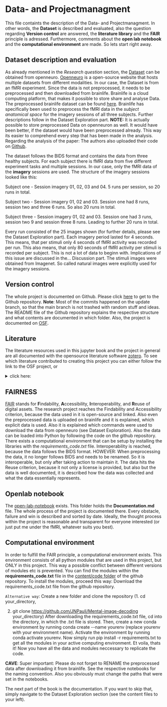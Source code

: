 # Data- and Projectmanagment
This file containts the description of the Data- and Projectmanagment. In other words, the **Dataset** is described and evaluated, also the question regarding **Version control** are answered, the **literature library** and the **FAIR** principle is adressed. Furthermore, comments about the **open lab notebook** and the **computational environment** are made. So lets start right away.

## Dataset description and evaluation
As already mentioned in the *Research question* section, the [Dataset](https://openneuro.org/datasets/ds001506/versions/1.3.1) can be obtained from openneuro. [Openneuro](https://openneuro.org/) is a open-source website that hosts multiple datasets from different modalities. In our case, the Dataset is from an fMRI experiment. Since the data is not preprocessed, it needs to be preprocessed and then downloaded from brainlife. Brainlife is a cloud computing platform, that makes it possible to store share and analyse Data. The preprocessed brainlife dataset can be found [here](https://brainlife.io/project/638b2a566881d56fbfac223e). Brainlife has specifically been used to preprocess the fMRI data in the *subject anatomical space* for the imagery sessions of all three subjects. Further descriptions follow in the Dataset Exploration part. 
**NOTE:** It is actually possible to store preprocessed Data on openneuron as well. It would have been better, if the dataset would have been preprocessed already. This way its easier to comprehend every step that has been made in the analysis. Regarding the analysis of the paper: The authors also uploaded their code on [Github](https://github.com/KamitaniLab/DeepImageReconstruction).

The dataset follows the BIDS format and contains the data from three healthy subjects. For each subject there is fMRI data from five different experiment tasks and multiple sessions. In our case, only the fMRI data of the **imagery** sessions are used. The structure of the imagery sessions looked like this: 

Subject one - Session imagery 01, 02, 03 and 04. 5 runs per session, so 20 runs in total.

Subject two - Session imagery 01, 02 and 03. Session one had 8 runs, session two and three 6 runs. So also 20 runs in total.

Subject three - Session imagery 01, 02 and 03. Session one had 3 runs, session two 9 and session three 8 runs. Leading to further 20 runs in total.

Every run consisted of the 25 images shown (for further details, please see the Dataset Exploration part). Each imagery period lasted for 4 seconds. This means, that per stimuli only 4 seconds of fMRI activity was recorded per run. This also means, that only 80 seconds of fMRI activity per stimuli is recorded per subject. This is not a lot of data to beginn with. Implications of this issue are discussed in the... Discussion part.
The stimuli images were obtained from Imagenet. So called natural images were explicitly used for the imagery sessions.

## Version control
The whole project is documented on Github. Please click [here](https://github.com/JNPauli/Mental-image-decoding) to get to the Github repository. **Note**: Most of the commits happened on the update branch, so that the main branch is not trashed with random stuff and ideas. The README file of the Github repository explains the respective structure and what contents are documented in which folder. Also, the project is documented on [OSF](https://osf.io/t2psq/).

## Literature
The literature resources used in this jupyter book and the project in general are all documented with the opensource literature software [zotero](zotero.org). To see which literature contributed to creating this project you can either follow the link to the OSF project, or<details>
<summary> click here:</summary>
<br>
@misc{noauthor_mind-vis_nodate,
	title = {{MinD}-{Vis}},
	url = {https://mind-vis.github.io/},
	urldate = {2023-03-13},
}

@article{galton_istatistics_1880,
	title = {I.—{STATISTICS} {OF} {MENTAL} {IMAGERY}},
	volume = {os-V},
	issn = {0026-4423},
	url = {https://doi.org/10.1093/mind/os-V.19.301},
	doi = {10.1093/mind/os-V.19.301},
	number = {19},
	urldate = {2023-03-13},
	journal = {Mind},
	author = {GALTON, FRANCIS},
	month = jul,
	year = {1880},
	pages = {301--318},
}

@article{zeman_lives_2015,
	title = {Lives without imagery – {Congenital} aphantasia},
	volume = {73},
	issn = {0010-9452},
	url = {https://www.sciencedirect.com/science/article/pii/S0010945215001781},
	doi = {10.1016/j.cortex.2015.05.019},
	language = {en},
	urldate = {2023-03-13},
	journal = {Cortex},
	author = {Zeman, Adam and Dewar, Michaela and Della Sala, Sergio},
	month = dec,
	year = {2015},
	pages = {378--380},
}

@article{horikawa_neural_2013,
	title = {Neural {Decoding} of {Visual} {Imagery} {During} {Sleep}},
	volume = {340},
	url = {https://www.science.org/doi/full/10.1126/science.1234330},
	doi = {10.1126/science.1234330},
	abstract = {Visual imagery during sleep has long been a topic of persistent speculation, but its private nature has hampered objective analysis. Here we present a neural decoding approach in which machine-learning models predict the contents of visual imagery during the sleep-onset period, given measured brain activity, by discovering links between human functional magnetic resonance imaging patterns and verbal reports with the assistance of lexical and image databases. Decoding models trained on stimulus-induced brain activity in visual cortical areas showed accurate classification, detection, and identification of contents. Our findings demonstrate that specific visual experience during sleep is represented by brain activity patterns shared by stimulus perception, providing a means to uncover subjective contents of dreaming using objective neural measurement.},
	number = {6132},
	urldate = {2023-03-13},
	journal = {Science},
	author = {Horikawa, T. and Tamaki, M. and Miyawaki, Y. and Kamitani, Y.},
	month = may,
	year = {2013},
	pages = {639--642},
}

@article{reddy_reading_2010,
	title = {Reading the mind's eye: {Decoding} category information during mental imagery},
	volume = {50},
	issn = {1053-8119},
	shorttitle = {Reading the mind's eye},
	url = {https://www.sciencedirect.com/science/article/pii/S1053811909012701},
	doi = {10.1016/j.neuroimage.2009.11.084},
	abstract = {Category information for visually presented objects can be read out from multi-voxel patterns of fMRI activity in ventral–temporal cortex. What is the nature and reliability of these patterns in the absence of any bottom–up visual input, for example, during visual imagery? Here, we first ask how well category information can be decoded for imagined objects and then compare the representations evoked during imagery and actual viewing. In an fMRI study, four object categories (food, tools, faces, buildings) were either visually presented to subjects, or imagined by them. Using pattern classification techniques, we could reliably decode category information (including for non-special categories, i.e., food and tools) from ventral–temporal cortex in both conditions, but only during actual viewing from retinotopic areas. Interestingly, in temporal cortex when the classifier was trained on the viewed condition and tested on the imagery condition, or vice versa, classification performance was comparable to within the imagery condition. The above results held even when we did not use information in the specialized category-selective areas. Thus, the patterns of representation during imagery and actual viewing are in fact surprisingly similar to each other. Consistent with this observation, the maps of “diagnostic voxels” (i.e., the classifier weights) for the perception and imagery classifiers were more similar in ventral–temporal cortex than in retinotopic cortex. These results suggest that in the absence of any bottom–up input, cortical back projections can selectively re-activate specific patterns of neural activity.},
	language = {en},
	number = {2},
	urldate = {2023-03-13},
	journal = {NeuroImage},
	author = {Reddy, Leila and Tsuchiya, Naotsugu and Serre, Thomas},
	month = apr,
	year = {2010},
	keywords = {Imagery, Multi-voxel pattern analysis, Object recognition, Occipito-temporal cortex, Perception, fMRI},
	pages = {818--825},
}

@article{naselaris_encoding_2011,
	series = {Multivariate {Decoding} and {Brain} {Reading}},
	title = {Encoding and decoding in {fMRI}},
	volume = {56},
	issn = {1053-8119},
	url = {https://www.sciencedirect.com/science/article/pii/S1053811910010657},
	doi = {10.1016/j.neuroimage.2010.07.073},
	abstract = {Over the past decade fMRI researchers have developed increasingly sensitive techniques for analyzing the information represented in BOLD activity. The most popular of these techniques is linear classification, a simple technique for decoding information about experimental stimuli or tasks from patterns of activity across an array of voxels. A more recent development is the voxel-based encoding model, which describes the information about the stimulus or task that is represented in the activity of single voxels. Encoding and decoding are complementary operations: encoding uses stimuli to predict activity while decoding uses activity to predict information about the stimuli. However, in practice these two operations are often confused, and their respective strengths and weaknesses have not been made clear. Here we use the concept of a linearizing feature space to clarify the relationship between encoding and decoding. We show that encoding and decoding operations can both be used to investigate some of the most common questions about how information is represented in the brain. However, focusing on encoding models offers two important advantages over decoding. First, an encoding model can in principle provide a complete functional description of a region of interest, while a decoding model can provide only a partial description. Second, while it is straightforward to derive an optimal decoding model from an encoding model it is much more difficult to derive an encoding model from a decoding model. We propose a systematic modeling approach that begins by estimating an encoding model for every voxel in a scan and ends by using the estimated encoding models to perform decoding.},
	language = {en},
	number = {2},
	urldate = {2023-03-13},
	journal = {NeuroImage},
	author = {Naselaris, Thomas and Kay, Kendrick N. and Nishimoto, Shinji and Gallant, Jack L.},
	month = may,
	year = {2011},
	keywords = {Computational neuroscience, Decoding, Encoding, Linear classifier, Multi-voxel pattern analysis, fMRI},
	pages = {400--410},
}

@article{gaonkar_interpreting_2015,
	title = {Interpreting support vector machine models for multivariate group wise analysis in neuroimaging},
	volume = {24},
	issn = {1361-8415},
	url = {https://www.sciencedirect.com/science/article/pii/S136184151500095X},
	doi = {10.1016/j.media.2015.06.008},
	abstract = {Machine learning based classification algorithms like support vector machines (SVMs) have shown great promise for turning a high dimensional neuroimaging data into clinically useful decision criteria. However, tracing imaging based patterns that contribute significantly to classifier decisions remains an open problem. This is an issue of critical importance in imaging studies seeking to determine which anatomical or physiological imaging features contribute to the classifier’s decision, thereby allowing users to critically evaluate the findings of such machine learning methods and to understand disease mechanisms. The majority of published work addresses the question of statistical inference for support vector classification using permutation tests based on SVM weight vectors. Such permutation testing ignores the SVM margin, which is critical in SVM theory. In this work we emphasize the use of a statistic that explicitly accounts for the SVM margin and show that the null distributions associated with this statistic are asymptotically normal. Further, our experiments show that this statistic is a lot less conservative as compared to weight based permutation tests and yet specific enough to tease out multivariate patterns in the data. Thus, we can better understand the multivariate patterns that the SVM uses for neuroimaging based classification.},
	language = {en},
	number = {1},
	urldate = {2022-11-17},
	journal = {Medical Image Analysis},
	author = {Gaonkar, Bilwaj and T. Shinohara, Russell and Davatzikos, Christos},
	month = aug,
	year = {2015},
	keywords = {Analytic approximation, Permutation tests, SVM},
	pages = {190--204},
}

@misc{chen_seeing_2022,
	title = {Seeing {Beyond} the {Brain}: {Conditional} {Diffusion} {Model} with {Sparse} {Masked} {Modeling} for {Vision} {Decoding}},
	shorttitle = {Seeing {Beyond} the {Brain}},
	url = {http://arxiv.org/abs/2211.06956},
	doi = {10.48550/arXiv.2211.06956},
	abstract = {Decoding visual stimuli from brain recordings aims to deepen our understanding of the human visual system and build a solid foundation for bridging human and computer vision through the Brain-Computer Interface. However, reconstructing high-quality images with correct semantics from brain recordings is a challenging problem due to the complex underlying representations of brain signals and the scarcity of data annotations. In this work, we present MinD-Vis: Sparse Masked Brain Modeling with Double-Conditioned Latent Diffusion Model for Human Vision Decoding. Firstly, we learn an effective self-supervised representation of fMRI data using mask modeling in a large latent space inspired by the sparse coding of information in the primary visual cortex. Then by augmenting a latent diffusion model with double-conditioning, we show that MinD-Vis can reconstruct highly plausible images with semantically matching details from brain recordings using very few paired annotations. We benchmarked our model qualitatively and quantitatively; the experimental results indicate that our method outperformed state-of-the-art in both semantic mapping (100-way semantic classification) and generation quality (FID) by 66\% and 41\% respectively. An exhaustive ablation study was also conducted to analyze our framework.},
	urldate = {2022-11-17},
	publisher = {arXiv},
	author = {Chen, Zijiao and Qing, Jiaxin and Xiang, Tiange and Yue, Wan Lin and Zhou, Juan Helen},
	month = nov,
	year = {2022},
	note = {arXiv:2211.06956 [cs]},
	keywords = {ACM-class: I.4, I.5, J.3, Computer Science - Computer Vision and Pattern Recognition},
}

@incollection{suthaharan_support_2016,
	address = {Boston, MA},
	series = {Integrated {Series} in {Information} {Systems}},
	title = {Support {Vector} {Machine}},
	isbn = {9781489976413},
	url = {https://doi.org/10.1007/978-1-4899-7641-3_9},
	abstract = {Support Vector Machine is one of the classical machine learning techniques that can still help solve big data classification problems. Especially, it can help the multidomain applications in a big data environment. However, the support vector machine is mathematically complex and computationally expensive. The main objective of this chapter is to simplify this approach using process diagrams and data flow diagrams to help readers understand theory and implement it successfully. To achieve this objective, the chapter is divided into three parts: (1) modeling of a linear support vector machine; (2) modeling of a nonlinear support vector machine; and (3) Lagrangian support vector machine algorithm and its implementations. The Lagrangian support vector machine with simple examples is also implemented using the R programming platform on Hadoop and non-Hadoop systems.},
	language = {en},
	urldate = {2022-11-13},
	booktitle = {Machine {Learning} {Models} and {Algorithms} for {Big} {Data} {Classification}: {Thinking} with {Examples} for {Effective} {Learning}},
	publisher = {Springer US},
	author = {Suthaharan, Shan},
	editor = {Suthaharan, Shan},
	year = {2016},
	doi = {10.1007/978-1-4899-7641-3_9},
	keywords = {Data Domain, Feature Space, Linear Support Vector Machine, Support Vector Machine, Support Vector Machine Classifier},
	pages = {207--235},
}

@misc{coleman_tensorflow_2022,
	title = {Tensorflow {Image} {Classification}},
	url = {https://github.com/rdcolema/tensorflow-image-classification/blob/1b1dca733f8b79a62fe87357dc537b294ded3538/tf2_cnn.ipynb},
	abstract = {CNN for multi-class image recognition in tensorflow},
	urldate = {2022-11-04},
	author = {Coleman, Robert},
	month = nov,
	year = {2022},
	note = {original-date: 2016-11-29T19:57:09Z},
}

@misc{noauthor_multi-domain_nodate,
	title = {Multi-domain translation between single-cell imaging and sequencing data using autoencoders {\textbar} {Nature} {Communications}},
	url = {https://www.nature.com/articles/s41467-020-20249-2},
	urldate = {2022-11-01},
}

@article{horikawa_generic_2017,
	title = {Generic decoding of seen and imagined objects using hierarchical visual features},
	volume = {8},
	copyright = {2017 The Author(s)},
	issn = {2041-1723},
	url = {https://www.nature.com/articles/ncomms15037},
	doi = {10.1038/ncomms15037},
	abstract = {Object recognition is a key function in both human and machine vision. While brain decoding of seen and imagined objects has been achieved, the prediction is limited to training examples. We present a decoding approach for arbitrary objects using the machine vision principle that an object category is represented by a set of features rendered invariant through hierarchical processing. We show that visual features, including those derived from a deep convolutional neural network, can be predicted from fMRI patterns, and that greater accuracy is achieved for low-/high-level features with lower-/higher-level visual areas, respectively. Predicted features are used to identify seen/imagined object categories (extending beyond decoder training) from a set of computed features for numerous object images. Furthermore, decoding of imagined objects reveals progressive recruitment of higher-to-lower visual representations. Our results demonstrate a homology between human and machine vision and its utility for brain-based information retrieval.},
	language = {en},
	number = {1},
	urldate = {2022-07-19},
	journal = {Nature Communications},
	author = {Horikawa, Tomoyasu and Kamitani, Yukiyasu},
	month = may,
	year = {2017},
	keywords = {Neural decoding, Object vision},
	pages = {15037},
}

@article{horikawa_neural_2013-1,
	title = {Neural {Decoding} of {Visual} {Imagery} {During} {Sleep}},
	volume = {340},
	url = {https://www.science.org/doi/10.1126/science.1234330},
	doi = {10.1126/science.1234330},
	number = {6132},
	urldate = {2022-07-17},
	journal = {Science},
	author = {Horikawa, T. and Tamaki, M. and Miyawaki, Y. and Kamitani, Y.},
	month = may,
	year = {2013},
	pages = {639--642},
}

@article{naselaris_encoding_2011-1,
	title = {Encoding and decoding in {fMRI}},
	volume = {56},
	issn = {1053-8119},
	url = {https://www.ncbi.nlm.nih.gov/pmc/articles/PMC3037423/},
	doi = {10.1016/j.neuroimage.2010.07.073},
	abstract = {Over the past decade fMRI researchers have developed increasingly sensitive techniques for analyzing the information represented in BOLD activity. The most popular of these techniques is linear classification, a simple technique for decoding information about experimental stimuli or tasks from patterns of activity across an array of voxels. A more recent development is the voxel-based encoding model, which describes the information about the stimulus or task that is represented in the activity of single voxels. Encoding and decoding are complementary operations: encoding uses stimuli to predict activity while decoding uses activity to predict information about stimuli. However, in practice these two operations are often confused, and their respective strengths and weaknesses have not been made clear. Here we use the concept of a linearizing feature space to clarify the relationship between encoding and decoding. We show that encoding and decoding operations can both be used to investigate some of the most common questions about how information is represented in the brain. However, focusing on encoding models offers two important advantages over decoding. First, an encoding model can in principle provide a complete functional description of a region of interest, while a decoding model can provide only a partial description. Second, while it is straightforward to derive an optimal decoding model from an encoding model it is much more difficult to derive an encoding model from a decoding model. We propose a systematic modeling approach that begins by estimating an encoding model for every voxel in a scan and ends by using the estimated encoding models to perform decoding.},
	number = {2},
	urldate = {2022-07-17},
	journal = {NeuroImage},
	author = {Naselaris, Thomas and Kay, Kendrick N. and Nishimoto, Shinji and Gallant, Jack L.},
	month = may,
	year = {2011},
	pmid = {20691790},
	pmcid = {PMC3037423},
	pages = {400--410},
}

@article{gorgolewski_bids_2017,
	title = {{BIDS} apps: {Improving} ease of use, accessibility, and reproducibility of neuroimaging data analysis methods},
	volume = {13},
	issn = {1553-7358},
	shorttitle = {{BIDS} apps},
	url = {https://journals.plos.org/ploscompbiol/article?id=10.1371/journal.pcbi.1005209},
	doi = {10.1371/journal.pcbi.1005209},
	abstract = {The rate of progress in human neurosciences is limited by the inability to easily apply a wide range of analysis methods to the plethora of different datasets acquired in labs around the world. In this work, we introduce a framework for creating, testing, versioning and archiving portable applications for analyzing neuroimaging data organized and described in compliance with the Brain Imaging Data Structure (BIDS). The portability of these applications (BIDS Apps) is achieved by using container technologies that encapsulate all binary and other dependencies in one convenient package. BIDS Apps run on all three major operating systems with no need for complex setup and configuration and thanks to the comprehensiveness of the BIDS standard they require little manual user input. Previous containerized data processing solutions were limited to single user environments and not compatible with most multi-tenant High Performance Computing systems. BIDS Apps overcome this limitation by taking advantage of the Singularity container technology. As a proof of concept, this work is accompanied by 22 ready to use BIDS Apps, packaging a diverse set of commonly used neuroimaging algorithms.},
	language = {en},
	number = {3},
	urldate = {2022-06-09},
	journal = {PLOS Computational Biology},
	author = {Gorgolewski, Krzysztof J. and Alfaro-Almagro, Fidel and Auer, Tibor and Bellec, Pierre and Capotă, Mihai and Chakravarty, M. Mallar and Churchill, Nathan W. and Cohen, Alexander Li and Craddock, R. Cameron and Devenyi, Gabriel A. and Eklund, Anders and Esteban, Oscar and Flandin, Guillaume and Ghosh, Satrajit S. and Guntupalli, J. Swaroop and Jenkinson, Mark and Keshavan, Anisha and Kiar, Gregory and Liem, Franziskus and Raamana, Pradeep Reddy and Raffelt, David and Steele, Christopher J. and Quirion, Pierre-Olivier and Smith, Robert E. and Strother, Stephen C. and Varoquaux, Gaël and Wang, Yida and Yarkoni, Tal and Poldrack, Russell A.},
	month = sep,
	year = {2017},
	keywords = {Computational pipelines, Computer software, Diffusion weighted imaging, Functional magnetic resonance imaging, Magnetic resonance imaging, Neuroimaging, Operating systems, Software tools},
	pages = {e1005209},
}

@techreport{wegrzyn_thought_2018,
	title = {Thought experiment: {Decoding} cognitive processes from the {fMRI} data of one individual},
	copyright = {© 2018, Posted by Cold Spring Harbor Laboratory. This pre-print is available under a Creative Commons License (Attribution 4.0 International), CC BY 4.0, as described at http://creativecommons.org/licenses/by/4.0/},
	shorttitle = {Thought experiment},
	url = {https://www.biorxiv.org/content/10.1101/341594v2},
	abstract = {Cognitive processes, such as the generation of language, can be mapped onto the brain using fMRI. These maps can in turn be used for decoding the respective processes from the brain activation patterns. Given individual variations in brain anatomy and organization, analyzes on the level of the single person are important to improve our understanding of how cognitive processes correspond to patterns of brain activity. They also allow to advance clinical applications of fMRI, because in the clinical setting making diagnoses for single cases is imperative. In the present study, we used mental imagery tasks to investigate language production, motor functions, visuo-spatial memory, face processing, and resting-state activity in a single person. Analysis methods were based on similarity metrics, including correlations between training and test data, as well as correlations with maps from the NeuroSynth meta-analysis. The goal was to make accurate predictions regarding the cognitive domain (e.g. language) and the specific content (e.g. animal names) of single 30-second blocks. Four teams used the dataset, each blinded regarding the true labels of the test data. Results showed that the similarity metrics allowed to reach the highest degrees of accuracy when predicting the cognitive domain of a block. Overall, 23 of the 25 test blocks could be correctly predicted by three of the four teams. Excluding the unspecific rest condition, up to 10 out of 20 blocks could be successfully decoded regarding their specific content. The study shows how the information contained in a single fMRI session and in each of its single blocks can allow to draw inferences about the cognitive processes an individual engaged in. Simple methods like correlations between blocks of fMRI data can serve as highly reliable approaches for cognitive decoding. We discuss the implications of our results in the context of clinical fMRI applications, with a focus on how decoding can support functional localization.},
	language = {en},
	urldate = {2022-06-02},
	institution = {bioRxiv},
	author = {Wegrzyn, Martin and Aust, Joana and Barnstorf, Larissa and Gippert, Magdalena and Harms, Mareike and Hautum, Antonia and Heidel, Shanna and Herold, Friederike and Hommel, Sarah M. and Knigge, Anna-Katharina and Neu, Dominik and Peters, Diana and Schaefer, Marius and Schneider, Julia and Vormbrock, Ria and Zimmer, Sabrina M. and Woermann, Friedrich G. and Labudda, Kirsten},
	month = aug,
	year = {2018},
	note = {Type: article},
	pages = {341594},
}

@article{haxby_distributed_2001,
	title = {Distributed and overlapping representations of faces and objects in ventral temporal cortex},
	volume = {293},
	issn = {0036-8075},
	doi = {10.1126/science.1063736},
	abstract = {The functional architecture of the object vision pathway in the human brain was investigated using functional magnetic resonance imaging to measure patterns of response in ventral temporal cortex while subjects viewed faces, cats, five categories of man-made objects, and nonsense pictures. A distinct pattern of response was found for each stimulus category. The distinctiveness of the response to a given category was not due simply to the regions that responded maximally to that category, because the category being viewed also could be identified on the basis of the pattern of response when those regions were excluded from the analysis. Patterns of response that discriminated among all categories were found even within cortical regions that responded maximally to only one category. These results indicate that the representations of faces and objects in ventral temporal cortex are widely distributed and overlapping.},
	language = {eng},
	number = {5539},
	journal = {Science (New York, N.Y.)},
	author = {Haxby, J. V. and Gobbini, M. I. and Furey, M. L. and Ishai, A. and Schouten, J. L. and Pietrini, P.},
	month = sep,
	year = {2001},
	pmid = {11577229},
	keywords = {Brain Mapping, Face, Female, Form Perception, Humans, Magnetic Resonance Imaging, Male, Pattern Recognition, Visual, Recognition, Psychology, Temporal Lobe, Visual Pathways},
	pages = {2425--2430},
}

@misc{noauthor_neural_nodate,
	title = {Neural decoding of visual imagery during sleep - {PubMed}},
	url = {https://pubmed.ncbi.nlm.nih.gov/23558170/},
	urldate = {2022-06-02},
}

@article{shen_deep_2019,
	title = {Deep image reconstruction from human brain activity},
	volume = {15},
	issn = {1553-7358},
	url = {https://journals.plos.org/ploscompbiol/article?id=10.1371/journal.pcbi.1006633},
	doi = {10.1371/journal.pcbi.1006633},
	abstract = {The mental contents of perception and imagery are thought to be encoded in hierarchical representations in the brain, but previous attempts to visualize perceptual contents have failed to capitalize on multiple levels of the hierarchy, leaving it challenging to reconstruct internal imagery. Recent work showed that visual cortical activity measured by functional magnetic resonance imaging (fMRI) can be decoded (translated) into the hierarchical features of a pre-trained deep neural network (DNN) for the same input image, providing a way to make use of the information from hierarchical visual features. Here, we present a novel image reconstruction method, in which the pixel values of an image are optimized to make its DNN features similar to those decoded from human brain activity at multiple layers. We found that our method was able to reliably produce reconstructions that resembled the viewed natural images. A natural image prior introduced by a deep generator neural network effectively rendered semantically meaningful details to the reconstructions. Human judgment of the reconstructions supported the effectiveness of combining multiple DNN layers to enhance the visual quality of generated images. While our model was solely trained with natural images, it successfully generalized to artificial shapes, indicating that our model was not simply matching to exemplars. The same analysis applied to mental imagery demonstrated rudimentary reconstructions of the subjective content. Our results suggest that our method can effectively combine hierarchical neural representations to reconstruct perceptual and subjective images, providing a new window into the internal contents of the brain.},
	language = {en},
	number = {1},
	urldate = {2022-05-29},
	journal = {PLOS Computational Biology},
	author = {Shen, Guohua and Horikawa, Tomoyasu and Majima, Kei and Kamitani, Yukiyasu},
	month = jan,
	year = {2019},
	keywords = {Algorithms, Functional magnetic resonance imaging, Imaging techniques, Luminance, Neural networks, Optimization, Sensory perception, Vision},
	pages = {e1006633},
}

</details>

## FAIRNESS
[FAIR](https://www.go-fair.org/fair-principles/f1-meta-data-assigned-globally-unique-persistent-identifiers/) stands for **F**indability, **A**ccessibility, **I**nteroperability, and **R**euse of digital assets.
The research project reaches the Findability and Accessibility criterion, because the data used in it is open-source and linked. Also even the preprocessed data is uploaded on brainlife and it is explained, which explicit data is used. Also it is explained which commands were used to download the data from openneuro (see Dataset Exploration). Also the data can be loaded into Python by following the code on the github repository. There exists a computational environment that can be setup by installing the libraries with the *requirements_code.txt* file. 
Interoperability is reached, because the data follows the BIDS format. HOWEVER: When preprocessing the data, it no longer follows BIDS and needs to be renamed. So it is interoperable, but only after taking action to maintain it.
The data hits the Reuse criterion, because it not only a license is provided, but also but the data is well documented, it is described how the data was collected and what the data essentially represents.

## Openlab notebook
The [open-lab-notebook](https://github.com/JNPauli/Mental-image-decoding/open_lab_notebook.html) exists. This folder holds the **Documentation.md** file. The whole process of the project is documented there. Every obstacle, failure and win is described and sorted by date. Ideally, the thought process within the project is reasonable and transparent for everyone interested (or just put me under the fMRI, whatever suits you best).

## Computational environment
In order to fulfill the FAIR principle, a computational environment exists. This environment consists of all python modules that are used in this project, but ONLY in this project. This way a possible conflict between different versions of modules etc is prevented. You can find the modules within the **requirements_code.txt** file in the [content/code folder](https://github.com/JNPauli/Mental-image-decoding/content/code) of the github repository. To install the modules, proceed this way: Download the requirements_code.txt file from the github repository.
 
`Alternative way`: 
Create a new folder and clone the repository 
(1. cd your_directory,
        
2. git clone https://github.com/JNPauli/Mental-image-decoding your_directory)
After downloading the requirements_code.txt file, cd into the directory, in which the .txt file is stored. Then, create a new conda environment by running conda create --name yourenv (replace yourenv with your environment name). Activate the environment by running conda activate yourenv. Now simply run pip install -r requirements.txt to get all the modules in your active computing environment. Et voila, thats it! Now you have all the data and modules neccessary to replicate the code. 

**CAVE**:
Super important: Please do not forget to RENAME the preprocessed data after downloading it from brainlife. See the respective notebooks for the naming convention. Also you obviously must change the paths that were set in the notebooks.

The next part of the book is the documentation. If you want to skip that, simply navigate to the Dataset Exploration section (see the content files to your left).